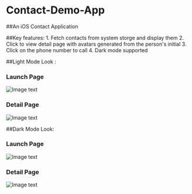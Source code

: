 # Contact-Demo-App
##An iOS Contact Application

##Key features: 1. Fetch contacts from system storge and display them
              2. Click to view detail page with avatars generated from the person's initial
              3. Click on the phone number to call
              4. Dark mode supported
        
##Light Mode Look :

### Launch Page
![Image text](https://github.com/Yuzhe-Wang/Contact-Demo-App/blob/main/images/IMG_4407.PNG)

### Detail Page
![Image text](https://github.com/Yuzhe-Wang/Contact-Demo-App/blob/main/images/IMG_4408.PNG)

##Dark Mode Look:
### Launch Page
![Image text](https://github.com/Yuzhe-Wang/Contact-Demo-App/blob/main/images/IMG_4409.PNG)

### Detail Page
![Image text](https://github.com/Yuzhe-Wang/Contact-Demo-App/blob/main/images/IMG_4410.PNG)
